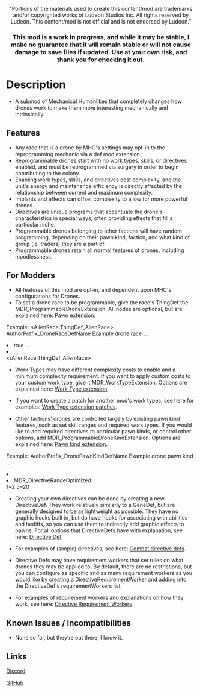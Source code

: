 <p align="center">
	“Portions of the materials used to create this content/mod are trademarks and/or copyrighted works of Ludeon Studios Inc. All rights reserved by Ludeon. This content/mod is not official and is not endorsed by Ludeon.”
</p>

<h3 align="center">
    This mod is a work in progress, and while it may be stable, I make no guarantee that it will remain stable or will not cause damage to save files if updated. Use at your own risk, and thank you for checking it out.
</h3>

# Description
* A submod of Mechanical Humanlikes that completely changes how drones work to make them more interesting mechanically and intrinsically.

## Features
* Any race that is a drone by MHC's settings may opt-in to the reprogramming mechanic via a def mod extension.
* Reprogrammable drones start with no work types, skills, or directives enabled, and must be reprogrammed via surgery in order to begin contributing to the colony.
* Enabling work types, skills, and directives cost complexity, and the unit's energy and maintenance efficiency is directly affected by the relationship between current and maximum complexity.
* Implants and effects can offset complexity to allow for more powerful drones.
* Directives are unique programs that accentuate the drone's characteristics in special ways, often providing effects that fill a particular niche.
* Programmable drones belonging to other factions will have random programming, depending on their pawn kind, faction, and what kind of group (ie. traders) they are a part of.
* Programmable drones retain all normal features of drones, including moodlessness.

## For Modders
* All features of this mod are opt-in, and dependent upon MHC's configurations for Drones.
* To set a drone race to be programmable, give the race's ThingDef the MDR_ProgrammableDroneExtension. All nodes are optional, but are explained here: [Pawn extension](https://github.com/RWDevathon/MH-Drones-Reprogrammed/blob/main/Source/v1.4/Extensions/PawnExtensions.cs).

Example:
<AlienRace.ThingDef_AlienRace>
    <defName>AuthorPrefix_DroneRaceDefName</defName>
    <label>Example drone race</label>
    ...
    <modExtensions>
        <li Class="MechHumanlikes.MHC_MechanicalPawnExtension">
            <!-- Having this extension is not strictly necessary, but you should have one so that the normal drone mechanics are configurable and set -->
            <canBeDrone>true</canBeTrue> <!-- Defaults to true, even on races that do not have this extension, but is essential. -->
            ...
        </li>
        <li Class="MechHumanlikes.MDR_ProgrammableDroneExtension" MayRequire="Killathon.MechanicalHumanlikes.MechDronesReprogrammed">
            <!-- Having this extension is how drones opt-in to being programmable. There are no mandatory options. -->
            ...
        </li>
    </modExtensions>
</AlienRace.ThingDef_AlienRace>


* Work Types may have different complexity costs to enable and a minimum complexity requirement. If you want to apply custom costs to your custom work type, give it MDR_WorkTypeExtension. Options are explained here: [Work Type extension](https://github.com/RWDevathon/MH-Drones-Reprogrammed/blob/main/Source/v1.4/Extensions/WorkTypeExtensions.cs).
* If you want to create a patch for another mod's work types, see here for examples: [Work Type extension patches](https://github.com/RWDevathon/MH-Drones-Reprogrammed/blob/main/1.4/Patches/MDR_WorkTypeExtensionPatch.xml).

* Other factions' drones are controlled largely by existing pawn kind features, such as set skill ranges and required work types. If you would like to add required directives to particular pawn kinds, or control other options, add MDR_ProgrammableDroneKindExtension. Options are explained here: [Pawn kind extension](https://github.com/RWDevathon/MH-Drones-Reprogrammed/blob/main/Source/v1.4/Extensions/PawnKindExtensions.cs).

Example:
<PawnKindDef ParentName="ATR_AndroidCollectivePawnKindBase">
    <defName>AuthorPrefix_DronePawnKindDefName</defName>
    <label>Example drone pawn kind</label>
    ...
    <modExtensions>
        <li Class="MechHumanlikes.MDR_ProgrammableDroneKindExtension" MayRequire="Killathon.MechanicalHumanlikes.MechDronesReprogrammed">
            <!-- This extension forces the ranged directive for this pawn kind, and allows 1-2 additional directives and 5-20 complexity to be randomized. -->
            <requiredDirectives>
                <li>MDR_DirectiveRangeOptimized</li>
            </requiredDirectives>
            <discretionaryDirectives>1~2</discretionaryDirectives>
            <discretionaryComplexity>5~20</discretionaryComplexity>
        </li>
    </modExtensions>
</PawnKindDef>

* Creating your own directives can be done by creating a new DirectiveDef. They work relatively similarly to a GeneDef, but are generally designed to be as lightweight as possible. They have no graphic hooks built in, but do have hooks for associating with abilities and hediffs, so you can use them to indirectly add graphic effects to pawns. For all options that DirectiveDefs have with explanation, see here: [Directive Def](https://github.com/RWDevathon/MH-Drones-Reprogrammed/blob/main/Source/v1.4/Defs/DirectiveDef.cs)
* For examples of (simple) directives, see here: [Combat directive defs](https://github.com/RWDevathon/MH-Drones-Reprogrammed/blob/main/1.4/Defs/DirectiveDefs/Directives_Combat.xml).

* Directive Defs may have requirement workers that set rules on what drones they may be applied to. By default, there are no restrictions, but you can configure as specific and as many requirement workers as you would like by creating a DirectiveRequirementWorker and adding into the DirectiveDef's requirementWorkers list.
* For examples of requirement workers and explanations on how they work, see here: [Directive Requirement Workers](https://github.com/RWDevathon/MH-Drones-Reprogrammed/tree/main/Source/v1.4/Directives/DirectiveRequirementWorkers)


## Known Issues / Incompatibilities
* None so far, but they're out there, I know it.

## Links
[Discord](https://discord.gg/udNCpbkABT)

[GitHub](https://github.com/RWDevathon/MH-Drones-Reprogrammed/tree/main)